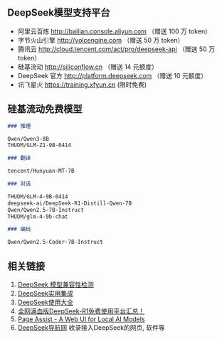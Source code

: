 ## DeepSeek模型支持平台

- 阿里云百炼 http://bailian.console.aliyun.com （赠送 100 万 token）
- 字节火山引擎 http://volcengine.com （赠送 50 万 token）
- 腾讯云 http://cloud.tencent.com/act/pro/deepseek-api （赠送 50 万 token）
- 硅基流动 http://siliconflow.cn （赠送 14 元额度）
- DeepSeek 官方 http://platform.deepseek.com （赠送 10 元额度）
- 讯飞星火 https://training.xfyun.cn (限时免费)

## 硅基流动免费模型

```md
### 推理

Qwen/Qwen3-8B
THUDM/GLM-Z1-9B-0414

### 翻译

tencent/Hunyuan-MT-7B

### 对话

THUDM/GLM-4-9B-0414
deepseek-ai/DeepSeek-R1-Distill-Qwen-7B
Qwen/Qwen2.5-7B-Instruct
THUDM/glm-4-9b-chat

### 编码

Qwen/Qwen2.5-Coder-7B-Instruct
```

## 相关链接
1. [DeepSeek 模型兼容性检测](https://tools.thinkinai.xyz/)  
2. [DeepSeek实用集成](https://github.com/deepseek-ai/awesome-deepseek-integration)  
3. [DeepSeek使用大全](https://zhuanlan.zhihu.com/p/21086282882)  
4. [全网满血版DeepSeek-R1免费使用平台汇总！](https://andrewji8-9527.xlog.app/quan-wang-man-xue-ban-DeepSeek-R1-mian-fei-shi-yong-ping-tai-hui-zong-)
5. [Page Assist - A Web UI for Local AI Models](https://github.com/n4ze3m/page-assist)   
6. [DeepSeek导航网](https://deepseek404.com/) 收录接入DeepSeek的网页, 软件等